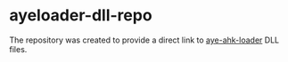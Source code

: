 # ayeloader-dll-repo
The repository was created to provide a direct link to [aye-ahk-loader](https://github.com/clangremlini/aye-ahk-loader) DLL files.
